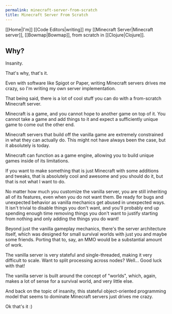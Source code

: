 ```yaml
---
permalink: minecraft-server-from-scratch
title: Minecraft Server From Scratch
---
```


[[Home|I'm]] [[Code Editors|writing]] my [[Minecraft Server|Minecraft server]], [[Bowmap|Bowmap]], from scratch in [[Clojure|Clojure]].

## Why?

Insanity.

That's why, that's it.

Even with software like Spigot or Paper, writing Minecraft servers drives me crazy, so I'm writing my own server implementation.

That being said, there is a lot of cool stuff you can do with a from-scratch Minecraft server.

Minecraft is a game, and you cannot hope to another game on top of it. You cannot take a game and add things to it and expect a sufficiently unique game to come out the other end.

Minecraft servers that build off the vanilla game are extremely constrained in what they can actually do. This might not have always been the case, but it absolutely is today.

Minecraft can function as a game engine, allowing you to build unique games inside of its limitations.

If you want to make something that is just Minecraft with some additions and tweaks, that is absolutely cool and awesome and you should do it, but that is not what I want to do.

No matter how much you customize the vanilla server, you are still inheriting all of its features, even when you do not want them. Be ready for bugs and unexpected behavior as vanilla mechanics get abused in unexpected ways. It isn't trivial to disable things you don't want, and you'll probably end up spending enough time removing things you don't want to justify starting from nothing and only adding the things you do want!

Beyond just the vanilla gameplay mechanics, there's the server architecture itself, which was designed for small survival worlds with just you and maybe some friends. Porting that to, say, an MMO would be a substantial amount of work.

The vanilla server is very stateful and single-threaded, making it very difficult to scale. Want to split processing across nodes? Well... Good luck with that!

The vanilla server is built around the concept of "worlds", which, again, makes a lot of sense for a survival world, and very little else.

And back on the topic of insanity, this stateful object-oriented programming model that seems to dominate Minecraft servers just drives me crazy.

Ok that's it :)

